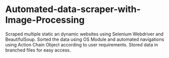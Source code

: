 # Automated-data-scraper-with-Image-Processing

Scraped multiple static an dynamic websites using Selenium Webdriver and BeautifulSoup.
Sorted the data using OS Module and automated navigations using Action Chain Object according to user requirements.
Stored data in branched files for easy access.
